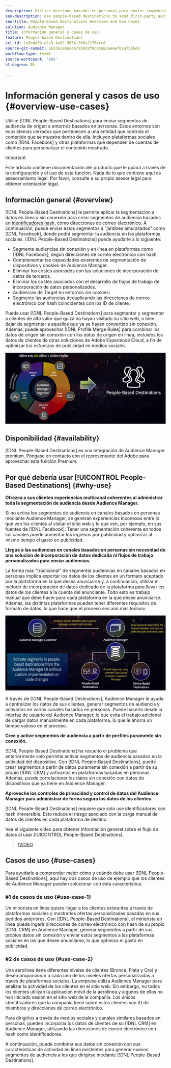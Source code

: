 ```yaml
---
description: Utilice destinos basados en personas para enviar segmentos de audiencia de origen a entornos basados en personas. Estos entornos son ecosistemas cerrados que pertenecen a una entidad que controla el contenido que se muestra dentro de ella. Incluyen plataformas sociales como Facebook y otras plataformas que dependen de las cuentas de los clientes para personalizar el contenido mostrado.
seo-description: Use people-based destinations to send first-party audience segments to people-based environments. These environments are closed ecosystems belonging to one entity that controls the content that is being displayed within it. They include social platforms such as Facebook, and other platforms that rely on customer accounts to personalize the displayed content.
seo-title: People-Based Destinations Overview and Use Cases
solution: Audience Manager
title: Información general y casos de uso
feature: People-based Destinations
exl-id: 2edbda3b-e2a3-4a92-965b-206a21764cc8
source-git-commit: ab3361a0a54a7200d2f0c03a82ae6ef61a755be9
workflow-type: tm+mt
source-wordcount: '865'
ht-degree: 0%

---
```


# Información general y casos de uso {#overview-use-cases}

Utilice [!DNL People-Based Destinations] para enviar segmentos de audiencia de origen a entornos basados en personas. Estos entornos son ecosistemas cerrados que pertenecen a una entidad que controla el contenido que se muestra dentro de ella. Incluyen plataformas sociales como [!DNL Facebook] y otras plataformas que dependen de cuentas de clientes para personalizar el contenido mostrado.

>[!IMPORTANT]
>Este artículo contiene documentación del producto que le guiará a través de la configuración y el uso de esta función. Nada de lo que contiene aquí es asesoramiento legal. Por favor, consulte a su propio asesor legal para obtener orientación legal.

## Información general {#overview}

[!DNL People-Based Destinations] le permite aplicar la segmentación a datos en línea y sin conexión para crear segmentos de audiencia basados en [identificadores hash](people-based-destinations-prerequisites.md#hashing-requirements), como direcciones de correo electrónico. A continuación, puede enviar estos segmentos a &quot;jardines amurallados&quot; como [!DNL Facebook], donde podrá segmentar la audiencia en las plataformas sociales. [!DNL People-Based Destinations] puede ayudarle a lo siguiente:

* Segmente audiencias sin conexión y en línea en plataformas como [!DNL Facebook], según direcciones de correo electrónico con hash;
* Complementar las capacidades existentes de segmentación de dispositivos y cookies de Audience Manager.
* Eliminar los costes asociados con las soluciones de incorporación de datos de terceros.
* Eliminar los costes asociados con el desarrollo de flujos de trabajo de incorporación de datos personalizados.
* Audiencias de Target en entornos sin cookies;
* Segmente las audiencias deduplicando las direcciones de correo electrónico con hash coincidentes con los ID de cliente.

Puede usar [!DNL People-Based Destinations] para segmentar y segmentar a clientes de alto valor que quizá no hayan visitado su sitio web, o bien dejar de segmentar a aquellos que ya se hayan convertido sin conexión. Además, puede aprovechar [!DNL Profile Merge Rules] para combinar los datos de origen sin conexión con los datos de origen en línea, incluidos los datos de clientes de otras soluciones de Adobe Experience Cloud, a fin de optimizar los esfuerzos de publicidad en medios sociales.

![pbd-overview](assets/pbd-overview.png)

## Disponibilidad {#availability}

[!DNL People-Based Destinations] es una integración de Audience Manager premium. Póngase en contacto con el representante del Adobe para aprovechar esta función Premium.

## Por qué debería usar [!UICONTROL People-Based Destinations] {#why-use}

**Ofrezca a sus clientes experiencias multicanal coherentes al administrar toda la segmentación de audiencia desde Audience Manager.**

Si no activa los segmentos de audiencia en canales basados en personas mediante Audience Manager, se generan experiencias inconexas entre lo que ven los clientes al visitar el sitio web y lo que ven, por ejemplo, en sus fuentes de [!DNL Facebook]. Tener una segmentación coherente en todos los canales puede aumentar los ingresos por publicidad y optimizar al mismo tiempo el gasto en publicidad.

**Llegue a las audiencias en canales basados en personas sin necesidad de una solución de incorporación de datos dedicada ni flujos de trabajo personalizados para enviar audiencias.**

La forma más &quot;tradicional&quot; de segmentar audiencias en canales basados en personas implica exportar los datos de los clientes en un formato aceptado por la plataforma en la que desea anunciarse y, a continuación, utilizar el método de incorporación de datos dedicado de la plataforma para llevar los datos de los clientes a la cuenta del anunciante. Todo esto es trabajo manual que debe hacer para cada plataforma en la que desee anunciarse. Además, las distintas plataformas pueden tener diferentes requisitos de formato de datos, lo que hace que el proceso sea aún más tedioso.

![pbd-overview](assets/pbd-diagram.png)

A través de [!DNL People-Based Destinations], Audience Manager le ayuda a centralizar los datos de sus clientes, generar segmentos de audiencia y activarlos en varios canales basados en personas. Puede hacerlo desde la interfaz de usuario del Audience Manager, lo que evita el trabajo adicional de cargar datos manualmente en cada plataforma, lo que le ahorra un tiempo valioso en el proceso.

**Cree y active segmentos de audiencia a partir de perfiles puramente sin conexión.**

[!DNL People-Based Destinations] ha resuelto el problema que anteriormente solo permitía activar segmentos de audiencia basados en la actividad del dispositivo. Con [!DNL People-Based Destinations], puede crear segmentos a partir de datos puramente sin conexión a partir de su propio [!DNL CRM] y activarlos en plataformas basadas en personas. Además, puede correlacionar los datos sin conexión con datos de dispositivos que ya tiene en Audience Manager.

**Aproveche los controles de privacidad y control de datos del Audience Manager para administrar de forma segura los datos de los clientes.**

[!DNL People-Based Destinations] requiere que solo use identificadores con hash irreversible. Esto reduce el riesgo asociado con la carga manual de datos de clientes en cada plataforma de destino.

Vea el siguiente vídeo para obtener información general sobre el flujo de datos al usar [!UICONTROL People-Based Destinations].

>[!VIDEO](https://video.tv.adobe.com/v/32178?captions=spa)

## Casos de uso {#use-cases}

Para ayudarle a comprender mejor cómo y cuándo debe usar [!DNL People-Based Destinations], aquí hay dos casos de uso de ejemplo que los clientes de Audience Manager pueden solucionar con esta característica.

### #1 de casos de uso {#use-case-1}

Un minorista en línea quiere llegar a los clientes existentes a través de plataformas sociales y mostrarles ofertas personalizadas basadas en sus pedidos anteriores. Con [!DNL People-Based Destinations], el minorista en línea puede ingerir direcciones de correo electrónico con hash de su propio [!DNL CRM] en Audience Manager, generar segmentos a partir de sus propios datos sin conexión y enviar estos segmentos a las plataformas sociales en las que desee anunciarse, lo que optimiza el gasto en publicidad.

### #2 de casos de uso {#use-case-2}

Una aerolínea tiene diferentes niveles de clientes (Bronce, Plata y Oro) y desea proporcionar a cada uno de los niveles ofertas personalizadas a través de plataformas sociales. La empresa utiliza Audience Manager para analizar la actividad de los clientes en el sitio web. Sin embargo, no todos los clientes utilizan la aplicación móvil de la aerolínea y algunos de ellos no han iniciado sesión en el sitio web de la compañía. Los únicos identificadores que la compañía tiene sobre estos clientes son ID de miembros y direcciones de correo electrónico.

Para dirigirlos a través de medios sociales y canales similares basados en personas, pueden incorporar los datos de clientes de su [!DNL CRM] en Audience Manager, utilizando las direcciones de correo electrónico con hash como identificadores.

A continuación, puede combinar sus datos sin conexión con sus características de actividad en línea existentes para generar nuevos segmentos de audiencia a los que dirigirse mediante [!DNL People-Based Destinations].
